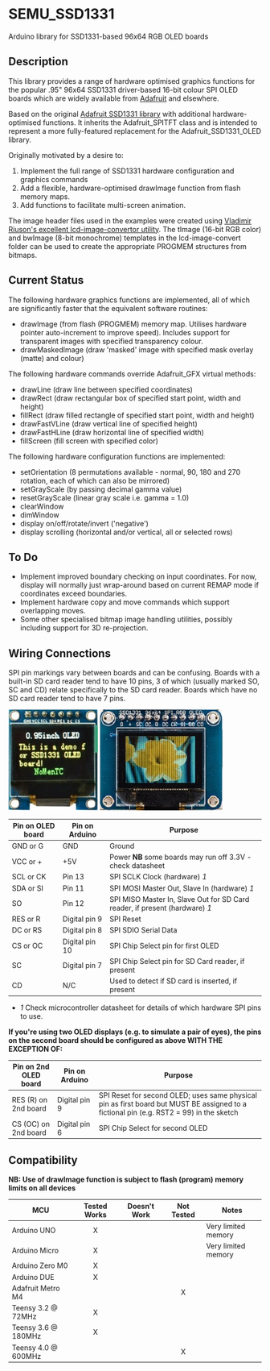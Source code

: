 # SEMU\_SSD1331

Arduino library for SSD1331-based 96x64 RGB OLED boards

## Description

This library provides a range of hardware optimised graphics functions for the popular .95" 96x64 SSD1331 driver-based 16-bit 
colour SPI OLED boards which are widely available from [Adafruit](https://www.adafruit.com/product/684) and elsewhere.  

Based on the original [Adafruit SSD1331 library](https://github.com/adafruit/Adafruit-SSD1331-OLED-Driver-Library-for-Arduino) with additional hardware-optimised functions. 
It inherits the Adafruit_SPITFT class and is intended to represent a more fully-featured replacement for the Adafruit_SSD1331_OLED library.

Originally motivated by a desire to: 
1. Implement the full range of SSD1331 hardware configuration and graphics commands
2. Add a flexible, hardware-optimised drawImage function from flash memory maps.
3. Add functions to facilitate multi-screen animation.

The image header files used in the examples were created using [Vladimir Riuson's excellent lcd-image-convertor utility](https://github.com/riuson/lcd-image-converter). 
The tImage (16-bit RGB color) and bwImage (8-bit monochrome) templates in the lcd-image-convert folder can be used to create the appropriate PROGMEM structures from bitmaps.

## Current Status

The following hardware graphics functions are implemented, all of which are significantly faster that the equivalent software routines:
* drawImage (from flash (PROGMEM) memory map. Utilises hardware pointer auto-increment to improve speed). Includes support for transparent images
with specified transparency colour.
* drawMaskedImage (draw 'masked' image with specified mask overlay (matte) and colour)

The following hardware commands override Adafruit_GFX virtual methods:
* drawLine (draw line between specified coordinates)
* drawRect (draw rectangular box of specified start point, width and height)
* fillRect (draw filled rectangle of specified start point, width and height)
* drawFastVLine (draw vertical line of specified height)
* drawFastHLine (draw horizontal line of specified width)
* fillScreen (fill screen with specified color)

The following hardware configuration functions are implemented:
* setOrientation (8 permutations available - normal, 90, 180 and 270 rotation, each of which can also be mirrored)
* setGrayScale (by passing decimal gamma value)
* resetGrayScale (linear gray scale i.e. gamma = 1.0)
* clearWindow
* dimWindow
* display on/off/rotate/invert ('negative')
* display scrolling (horizontal and/or vertical, all or selected rows)

## To Do

* Implement improved boundary checking on input coordinates. For now, display will 
normally just wrap-around based on current REMAP mode if coordinates exceed boundaries.
* Implement hardware copy and move commands which support overlapping moves.
* Some other specialised bitmap image handling utilities, possibly including support for
3D re-projection.

## Wiring Connections

<!-- START WIRING TABLE -->

SPI pin markings vary between boards and can be confusing. Boards with a built-in SD card reader tend to have 10 pins, 3 of which (usually marked SO, 
SC and CD) relate specifically to the SD card reader. Boards which have no SD card reader tend to have 7 pins.

![oled_noSDreader](/OLED_type1.jpg) ![oled_withSDreader](/OLED_type2.jpg)

Pin on OLED board       | Pin on Arduino | Purpose
----------------------- | -------------- | ------------------------------------------------------ 
GND or G                | GND            | Ground
VCC or \+               | +5V            | Power **NB** some boards may run off 3.3V - check datasheet
SCL or CK               | Pin 13         | SPI SCLK Clock (hardware) *1*
SDA or SI               | Pin 11         | SPI MOSI Master Out, Slave In (hardware) *1*
SO                      | Pin 12         | SPI MISO Master In, Slave Out for SD Card reader, if present (hardware) *1*
RES or R                | Digital pin 9  | SPI Reset 
DC or RS                | Digital pin 8  | SPI SDIO Serial Data
CS or OC                | Digital pin 10 | SPI Chip Select pin for first OLED
SC                      | Digital pin 7  | SPI Chip Select pin for SD Card reader, if present
CD                      | N/C            | Used to detect if SD card is inserted, if present

* *1* Check microcontroller datasheet for details of which hardware SPI pins to use.

**If you're using two OLED displays (e.g. to simulate a pair of eyes), the pins on the second board should be configured as above WITH THE EXCEPTION OF:**

Pin on 2nd OLED board   | Pin on Arduino | Purpose
----------------------- | -------------- | ------------------------------------------------------ 
RES (R) on 2nd board    | Digital pin 9  | SPI Reset for second OLED; uses same physical pin as first board but MUST BE assigned to a fictional pin (e.g. RST2 = 99) in the sketch
CS (OC) on 2nd board    | Digital pin 6  | SPI Chip Select for second OLED

<!-- END WIRING TABLE -->

<!-- START COMPATIBILITY TABLE -->

## Compatibility

**NB: Use of drawImage function is subject to flash (program) memory limits on all devices**

MCU                 | Tested Works | Doesn't Work | Not Tested  | Notes
------------------- | :----------: | :----------: | :---------: | --------------------
Arduino UNO         |      X       |              |             | Very limited memory
Arduino Micro       |      X       |              |             | Very limited memory
Arduino Zero M0     |      X       |              |             | 
Arduino DUE         |      X       |              |             | 
Adafruit Metro M4   |              |       	      |     X       |
Teensy 3.2 @ 72MHz  |      X       |              |             | 
Teensy 3.6 @ 180MHz |      X       |              |             |
Teensy 4.0 @ 600MHz |              |              |     X       |

<!-- END COMPATIBILITY TABLE -->
